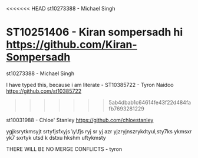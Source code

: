 <<<<<<< HEAD
st10273388 - Michael Singh

ST10251406 - Kiran sompersadh hi
https://github.com/Kiran-Sompersadh
=======
st10273388 - Michael Singh 

I have typed this, because i am literate - ST10385722 - Tyron Naidoo
https://github.com/st10385722
>>>>>>> 5ab4dbab1c64614fe43f22d484fafb7693281229

st10031988 - Chloe' Stanley
https://github.com/chloestanley


ygjksrytkmsyjt
srtyfjsfxyjs
\y\fjs
ryj
sr
yj
azr
yjzryjnszrykdtyul,sty7ks
ykmsxr
yk7
sxrtyk
utsd
k
dstxu
hkshm
uftykmsty

THERE WILL BE NO MERGE CONFLICTS - tyron